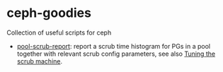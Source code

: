 # ceph-goodies

Collection of useful scripts for ceph

- [pool-scrub-report](scripts/pool-scrub-report): report a scrub time histogram for PGs in a pool together with relevant scrub config parameters, see also [Tuning the scrub machine](doc/TuningScrub.md).